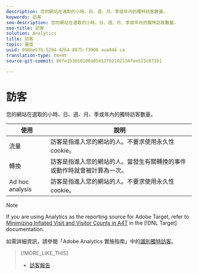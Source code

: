 ```yaml
---
description: 您的網站在選取的小時、日、週、月、季或年內的獨特訪客數量。
keywords: 訪客
seo-description: 您的網站在選取的小時、日、週、月、季或年內的獨特訪客數量。
seo-title: 訪客
solution: Analytics
title: 訪客
topic: 量度
uuid: 098beb78-5294-42b4-8875-f3908 aua646 ca
translation-type: tm+mt
source-git-commit: 86fe1b3650100a05e52fb2102134fee515c871b1

---
```



# 訪客

您的網站在選取的小時、日、週、月、季或年內的獨特訪客數量。

| 使用 | 說明 |
|---|---|
| 流量 | 訪客是指進入您的網站的人。不要求使用永久性 cookie。 |
| 轉換 | 訪客是指進入您的網站的人。當發生有關轉換的事件或動作時就會被計算為一次。 |
| Ad hoc analysis | 訪客是指進入您的網站的人。不要求使用永久性 cookie。 |

>[!NOTE]
>
>If you are using Analytics as the reporting source for Adobe Target, refer to [Minimizing Inflated Visit and Visitor Counts in A4T](https://marketing.adobe.com/resources/help/en_US/target/a4t/minimizing-inflated-visit-and-visitor-counts-a4t.html) in the [!DNL Target] documentation.

如需詳細資訊，請參閱「Adobe Analytics 實施指南」中的[識別獨特訪客](https://marketing.adobe.com/resources/help/en_US/sc/implement/visid_overview.html)。

>[!MORE_LIKE_THIS]
>
>* [訪客報告](/help/components/c-variables/dimensionslist/reports-visitors.md)

